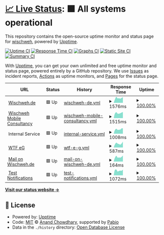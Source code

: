 # [📈 Live Status](https://wischweh.github.io/upptime): <!--live status--> **🟩 All systems operational**

This repository contains the open-source uptime monitor and status page for [wischweh](www.mobile-consultancy.de), powered by [Upptime](https://github.com/upptime/upptime).

[![Uptime CI](https://github.com/wischweh/upptime/workflows/Uptime%20CI/badge.svg)](https://github.com/wischweh/upptime/actions?query=workflow%3A%22Uptime+CI%22)
[![Response Time CI](https://github.com/wischweh/upptime/workflows/Response%20Time%20CI/badge.svg)](https://github.com/wischweh/upptime/actions?query=workflow%3A%22Response+Time+CI%22)
[![Graphs CI](https://github.com/wischweh/upptime/workflows/Graphs%20CI/badge.svg)](https://github.com/wischweh/upptime/actions?query=workflow%3A%22Graphs+CI%22)
[![Static Site CI](https://github.com/wischweh/upptime/workflows/Static%20Site%20CI/badge.svg)](https://github.com/wischweh/upptime/actions?query=workflow%3A%22Static+Site+CI%22)
[![Summary CI](https://github.com/wischweh/upptime/workflows/Summary%20CI/badge.svg)](https://github.com/wischweh/upptime/actions?query=workflow%3A%22Summary+CI%22)

With [Upptime](https://upptime.js.org), you can get your own unlimited and free uptime monitor and status page, powered entirely by a GitHub repository. We use [Issues](https://github.com/wischweh/upptime/issues) as incident reports, [Actions](https://github.com/wischweh/upptime/actions) as uptime monitors, and [Pages](https://wischweh.github.io/upptime) for the status page.

<!--start: status pages-->
<!-- This summary is generated by Upptime (https://github.com/upptime/upptime) -->
<!-- Do not edit this manually, your changes will be overwritten -->
<!-- prettier-ignore -->
| URL | Status | History | Response Time | Uptime |
| --- | ------ | ------- | ------------- | ------ |
| <img alt="" src="https://icons.duckduckgo.com/ip3/www.wischweh.de.ico" height="13"> [Wischweh.de](https://www.wischweh.de) | 🟩 Up | [wischweh-de.yml](https://github.com/wischweh/upptime-monitoring-wischweh.de/commits/HEAD/history/wischweh-de.yml) | <details><summary><img alt="Response time graph" src="./graphs/wischweh-de/response-time-week.png" height="20"> 1576ms</summary><br><a href="https://wischweh.github.io/upptime-monitoring-wischweh.de/history/wischweh-de"><img alt="Response time 1575" src="https://img.shields.io/endpoint?url=https%3A%2F%2Fraw.githubusercontent.com%2Fwischweh%2Fupptime-monitoring-wischweh.de%2FHEAD%2Fapi%2Fwischweh-de%2Fresponse-time.json"></a><br><a href="https://wischweh.github.io/upptime-monitoring-wischweh.de/history/wischweh-de"><img alt="24-hour response time 1519" src="https://img.shields.io/endpoint?url=https%3A%2F%2Fraw.githubusercontent.com%2Fwischweh%2Fupptime-monitoring-wischweh.de%2FHEAD%2Fapi%2Fwischweh-de%2Fresponse-time-day.json"></a><br><a href="https://wischweh.github.io/upptime-monitoring-wischweh.de/history/wischweh-de"><img alt="7-day response time 1576" src="https://img.shields.io/endpoint?url=https%3A%2F%2Fraw.githubusercontent.com%2Fwischweh%2Fupptime-monitoring-wischweh.de%2FHEAD%2Fapi%2Fwischweh-de%2Fresponse-time-week.json"></a><br><a href="https://wischweh.github.io/upptime-monitoring-wischweh.de/history/wischweh-de"><img alt="30-day response time 1575" src="https://img.shields.io/endpoint?url=https%3A%2F%2Fraw.githubusercontent.com%2Fwischweh%2Fupptime-monitoring-wischweh.de%2FHEAD%2Fapi%2Fwischweh-de%2Fresponse-time-month.json"></a><br><a href="https://wischweh.github.io/upptime-monitoring-wischweh.de/history/wischweh-de"><img alt="1-year response time 1575" src="https://img.shields.io/endpoint?url=https%3A%2F%2Fraw.githubusercontent.com%2Fwischweh%2Fupptime-monitoring-wischweh.de%2FHEAD%2Fapi%2Fwischweh-de%2Fresponse-time-year.json"></a></details> | <details><summary><a href="https://wischweh.github.io/upptime-monitoring-wischweh.de/history/wischweh-de">100.00%</a></summary><a href="https://wischweh.github.io/upptime-monitoring-wischweh.de/history/wischweh-de"><img alt="All-time uptime 100.00%" src="https://img.shields.io/endpoint?url=https%3A%2F%2Fraw.githubusercontent.com%2Fwischweh%2Fupptime-monitoring-wischweh.de%2FHEAD%2Fapi%2Fwischweh-de%2Fuptime.json"></a><br><a href="https://wischweh.github.io/upptime-monitoring-wischweh.de/history/wischweh-de"><img alt="24-hour uptime 100.00%" src="https://img.shields.io/endpoint?url=https%3A%2F%2Fraw.githubusercontent.com%2Fwischweh%2Fupptime-monitoring-wischweh.de%2FHEAD%2Fapi%2Fwischweh-de%2Fuptime-day.json"></a><br><a href="https://wischweh.github.io/upptime-monitoring-wischweh.de/history/wischweh-de"><img alt="7-day uptime 100.00%" src="https://img.shields.io/endpoint?url=https%3A%2F%2Fraw.githubusercontent.com%2Fwischweh%2Fupptime-monitoring-wischweh.de%2FHEAD%2Fapi%2Fwischweh-de%2Fuptime-week.json"></a><br><a href="https://wischweh.github.io/upptime-monitoring-wischweh.de/history/wischweh-de"><img alt="30-day uptime 100.00%" src="https://img.shields.io/endpoint?url=https%3A%2F%2Fraw.githubusercontent.com%2Fwischweh%2Fupptime-monitoring-wischweh.de%2FHEAD%2Fapi%2Fwischweh-de%2Fuptime-month.json"></a><br><a href="https://wischweh.github.io/upptime-monitoring-wischweh.de/history/wischweh-de"><img alt="1-year uptime 100.00%" src="https://img.shields.io/endpoint?url=https%3A%2F%2Fraw.githubusercontent.com%2Fwischweh%2Fupptime-monitoring-wischweh.de%2FHEAD%2Fapi%2Fwischweh-de%2Fuptime-year.json"></a></details>
| <img alt="" src="https://icons.duckduckgo.com/ip3/www.mobile-consultancy.de.ico" height="13"> [Wischweh Mobile Consultancy](https://www.mobile-consultancy.de) | 🟩 Up | [wischweh-mobile-consultancy.yml](https://github.com/wischweh/upptime-monitoring-wischweh.de/commits/HEAD/history/wischweh-mobile-consultancy.yml) | <details><summary><img alt="Response time graph" src="./graphs/wischweh-mobile-consultancy/response-time-week.png" height="20"> 1515ms</summary><br><a href="https://wischweh.github.io/upptime-monitoring-wischweh.de/history/wischweh-mobile-consultancy"><img alt="Response time 1555" src="https://img.shields.io/endpoint?url=https%3A%2F%2Fraw.githubusercontent.com%2Fwischweh%2Fupptime-monitoring-wischweh.de%2FHEAD%2Fapi%2Fwischweh-mobile-consultancy%2Fresponse-time.json"></a><br><a href="https://wischweh.github.io/upptime-monitoring-wischweh.de/history/wischweh-mobile-consultancy"><img alt="24-hour response time 1508" src="https://img.shields.io/endpoint?url=https%3A%2F%2Fraw.githubusercontent.com%2Fwischweh%2Fupptime-monitoring-wischweh.de%2FHEAD%2Fapi%2Fwischweh-mobile-consultancy%2Fresponse-time-day.json"></a><br><a href="https://wischweh.github.io/upptime-monitoring-wischweh.de/history/wischweh-mobile-consultancy"><img alt="7-day response time 1515" src="https://img.shields.io/endpoint?url=https%3A%2F%2Fraw.githubusercontent.com%2Fwischweh%2Fupptime-monitoring-wischweh.de%2FHEAD%2Fapi%2Fwischweh-mobile-consultancy%2Fresponse-time-week.json"></a><br><a href="https://wischweh.github.io/upptime-monitoring-wischweh.de/history/wischweh-mobile-consultancy"><img alt="30-day response time 1555" src="https://img.shields.io/endpoint?url=https%3A%2F%2Fraw.githubusercontent.com%2Fwischweh%2Fupptime-monitoring-wischweh.de%2FHEAD%2Fapi%2Fwischweh-mobile-consultancy%2Fresponse-time-month.json"></a><br><a href="https://wischweh.github.io/upptime-monitoring-wischweh.de/history/wischweh-mobile-consultancy"><img alt="1-year response time 1555" src="https://img.shields.io/endpoint?url=https%3A%2F%2Fraw.githubusercontent.com%2Fwischweh%2Fupptime-monitoring-wischweh.de%2FHEAD%2Fapi%2Fwischweh-mobile-consultancy%2Fresponse-time-year.json"></a></details> | <details><summary><a href="https://wischweh.github.io/upptime-monitoring-wischweh.de/history/wischweh-mobile-consultancy">100.00%</a></summary><a href="https://wischweh.github.io/upptime-monitoring-wischweh.de/history/wischweh-mobile-consultancy"><img alt="All-time uptime 99.93%" src="https://img.shields.io/endpoint?url=https%3A%2F%2Fraw.githubusercontent.com%2Fwischweh%2Fupptime-monitoring-wischweh.de%2FHEAD%2Fapi%2Fwischweh-mobile-consultancy%2Fuptime.json"></a><br><a href="https://wischweh.github.io/upptime-monitoring-wischweh.de/history/wischweh-mobile-consultancy"><img alt="24-hour uptime 100.00%" src="https://img.shields.io/endpoint?url=https%3A%2F%2Fraw.githubusercontent.com%2Fwischweh%2Fupptime-monitoring-wischweh.de%2FHEAD%2Fapi%2Fwischweh-mobile-consultancy%2Fuptime-day.json"></a><br><a href="https://wischweh.github.io/upptime-monitoring-wischweh.de/history/wischweh-mobile-consultancy"><img alt="7-day uptime 100.00%" src="https://img.shields.io/endpoint?url=https%3A%2F%2Fraw.githubusercontent.com%2Fwischweh%2Fupptime-monitoring-wischweh.de%2FHEAD%2Fapi%2Fwischweh-mobile-consultancy%2Fuptime-week.json"></a><br><a href="https://wischweh.github.io/upptime-monitoring-wischweh.de/history/wischweh-mobile-consultancy"><img alt="30-day uptime 99.93%" src="https://img.shields.io/endpoint?url=https%3A%2F%2Fraw.githubusercontent.com%2Fwischweh%2Fupptime-monitoring-wischweh.de%2FHEAD%2Fapi%2Fwischweh-mobile-consultancy%2Fuptime-month.json"></a><br><a href="https://wischweh.github.io/upptime-monitoring-wischweh.de/history/wischweh-mobile-consultancy"><img alt="1-year uptime 99.93%" src="https://img.shields.io/endpoint?url=https%3A%2F%2Fraw.githubusercontent.com%2Fwischweh%2Fupptime-monitoring-wischweh.de%2FHEAD%2Fapi%2Fwischweh-mobile-consultancy%2Fuptime-year.json"></a></details>
| <img alt="" src="https://icons.duckduckgo.com/ip3/null.ico" height="13"> Internal Service | 🟩 Up | [internal-service.yml](https://github.com/wischweh/upptime-monitoring-wischweh.de/commits/HEAD/history/internal-service.yml) | <details><summary><img alt="Response time graph" src="./graphs/internal-service/response-time-week.png" height="20"> 1008ms</summary><br><a href="https://wischweh.github.io/upptime-monitoring-wischweh.de/history/internal-service"><img alt="Response time 1047" src="https://img.shields.io/endpoint?url=https%3A%2F%2Fraw.githubusercontent.com%2Fwischweh%2Fupptime-monitoring-wischweh.de%2FHEAD%2Fapi%2Finternal-service%2Fresponse-time.json"></a><br><a href="https://wischweh.github.io/upptime-monitoring-wischweh.de/history/internal-service"><img alt="24-hour response time 847" src="https://img.shields.io/endpoint?url=https%3A%2F%2Fraw.githubusercontent.com%2Fwischweh%2Fupptime-monitoring-wischweh.de%2FHEAD%2Fapi%2Finternal-service%2Fresponse-time-day.json"></a><br><a href="https://wischweh.github.io/upptime-monitoring-wischweh.de/history/internal-service"><img alt="7-day response time 1008" src="https://img.shields.io/endpoint?url=https%3A%2F%2Fraw.githubusercontent.com%2Fwischweh%2Fupptime-monitoring-wischweh.de%2FHEAD%2Fapi%2Finternal-service%2Fresponse-time-week.json"></a><br><a href="https://wischweh.github.io/upptime-monitoring-wischweh.de/history/internal-service"><img alt="30-day response time 1047" src="https://img.shields.io/endpoint?url=https%3A%2F%2Fraw.githubusercontent.com%2Fwischweh%2Fupptime-monitoring-wischweh.de%2FHEAD%2Fapi%2Finternal-service%2Fresponse-time-month.json"></a><br><a href="https://wischweh.github.io/upptime-monitoring-wischweh.de/history/internal-service"><img alt="1-year response time 1047" src="https://img.shields.io/endpoint?url=https%3A%2F%2Fraw.githubusercontent.com%2Fwischweh%2Fupptime-monitoring-wischweh.de%2FHEAD%2Fapi%2Finternal-service%2Fresponse-time-year.json"></a></details> | <details><summary><a href="https://wischweh.github.io/upptime-monitoring-wischweh.de/history/internal-service">100.00%</a></summary><a href="https://wischweh.github.io/upptime-monitoring-wischweh.de/history/internal-service"><img alt="All-time uptime 100.00%" src="https://img.shields.io/endpoint?url=https%3A%2F%2Fraw.githubusercontent.com%2Fwischweh%2Fupptime-monitoring-wischweh.de%2FHEAD%2Fapi%2Finternal-service%2Fuptime.json"></a><br><a href="https://wischweh.github.io/upptime-monitoring-wischweh.de/history/internal-service"><img alt="24-hour uptime 100.00%" src="https://img.shields.io/endpoint?url=https%3A%2F%2Fraw.githubusercontent.com%2Fwischweh%2Fupptime-monitoring-wischweh.de%2FHEAD%2Fapi%2Finternal-service%2Fuptime-day.json"></a><br><a href="https://wischweh.github.io/upptime-monitoring-wischweh.de/history/internal-service"><img alt="7-day uptime 100.00%" src="https://img.shields.io/endpoint?url=https%3A%2F%2Fraw.githubusercontent.com%2Fwischweh%2Fupptime-monitoring-wischweh.de%2FHEAD%2Fapi%2Finternal-service%2Fuptime-week.json"></a><br><a href="https://wischweh.github.io/upptime-monitoring-wischweh.de/history/internal-service"><img alt="30-day uptime 100.00%" src="https://img.shields.io/endpoint?url=https%3A%2F%2Fraw.githubusercontent.com%2Fwischweh%2Fupptime-monitoring-wischweh.de%2FHEAD%2Fapi%2Finternal-service%2Fuptime-month.json"></a><br><a href="https://wischweh.github.io/upptime-monitoring-wischweh.de/history/internal-service"><img alt="1-year uptime 100.00%" src="https://img.shields.io/endpoint?url=https%3A%2F%2Fraw.githubusercontent.com%2Fwischweh%2Fupptime-monitoring-wischweh.de%2FHEAD%2Fapi%2Finternal-service%2Fuptime-year.json"></a></details>
| <img alt="" src="https://icons.duckduckgo.com/ip3/wtf-eg.de.ico" height="13"> [WTF eG](https://wtf-eg.de) | 🟩 Up | [wtf-e-g.yml](https://github.com/wischweh/upptime-monitoring-wischweh.de/commits/HEAD/history/wtf-e-g.yml) | <details><summary><img alt="Response time graph" src="./graphs/wtf-e-g/response-time-week.png" height="20"> 587ms</summary><br><a href="https://wischweh.github.io/upptime-monitoring-wischweh.de/history/wtf-e-g"><img alt="Response time 571" src="https://img.shields.io/endpoint?url=https%3A%2F%2Fraw.githubusercontent.com%2Fwischweh%2Fupptime-monitoring-wischweh.de%2FHEAD%2Fapi%2Fwtf-e-g%2Fresponse-time.json"></a><br><a href="https://wischweh.github.io/upptime-monitoring-wischweh.de/history/wtf-e-g"><img alt="24-hour response time 545" src="https://img.shields.io/endpoint?url=https%3A%2F%2Fraw.githubusercontent.com%2Fwischweh%2Fupptime-monitoring-wischweh.de%2FHEAD%2Fapi%2Fwtf-e-g%2Fresponse-time-day.json"></a><br><a href="https://wischweh.github.io/upptime-monitoring-wischweh.de/history/wtf-e-g"><img alt="7-day response time 587" src="https://img.shields.io/endpoint?url=https%3A%2F%2Fraw.githubusercontent.com%2Fwischweh%2Fupptime-monitoring-wischweh.de%2FHEAD%2Fapi%2Fwtf-e-g%2Fresponse-time-week.json"></a><br><a href="https://wischweh.github.io/upptime-monitoring-wischweh.de/history/wtf-e-g"><img alt="30-day response time 571" src="https://img.shields.io/endpoint?url=https%3A%2F%2Fraw.githubusercontent.com%2Fwischweh%2Fupptime-monitoring-wischweh.de%2FHEAD%2Fapi%2Fwtf-e-g%2Fresponse-time-month.json"></a><br><a href="https://wischweh.github.io/upptime-monitoring-wischweh.de/history/wtf-e-g"><img alt="1-year response time 571" src="https://img.shields.io/endpoint?url=https%3A%2F%2Fraw.githubusercontent.com%2Fwischweh%2Fupptime-monitoring-wischweh.de%2FHEAD%2Fapi%2Fwtf-e-g%2Fresponse-time-year.json"></a></details> | <details><summary><a href="https://wischweh.github.io/upptime-monitoring-wischweh.de/history/wtf-e-g">100.00%</a></summary><a href="https://wischweh.github.io/upptime-monitoring-wischweh.de/history/wtf-e-g"><img alt="All-time uptime 100.00%" src="https://img.shields.io/endpoint?url=https%3A%2F%2Fraw.githubusercontent.com%2Fwischweh%2Fupptime-monitoring-wischweh.de%2FHEAD%2Fapi%2Fwtf-e-g%2Fuptime.json"></a><br><a href="https://wischweh.github.io/upptime-monitoring-wischweh.de/history/wtf-e-g"><img alt="24-hour uptime 100.00%" src="https://img.shields.io/endpoint?url=https%3A%2F%2Fraw.githubusercontent.com%2Fwischweh%2Fupptime-monitoring-wischweh.de%2FHEAD%2Fapi%2Fwtf-e-g%2Fuptime-day.json"></a><br><a href="https://wischweh.github.io/upptime-monitoring-wischweh.de/history/wtf-e-g"><img alt="7-day uptime 100.00%" src="https://img.shields.io/endpoint?url=https%3A%2F%2Fraw.githubusercontent.com%2Fwischweh%2Fupptime-monitoring-wischweh.de%2FHEAD%2Fapi%2Fwtf-e-g%2Fuptime-week.json"></a><br><a href="https://wischweh.github.io/upptime-monitoring-wischweh.de/history/wtf-e-g"><img alt="30-day uptime 100.00%" src="https://img.shields.io/endpoint?url=https%3A%2F%2Fraw.githubusercontent.com%2Fwischweh%2Fupptime-monitoring-wischweh.de%2FHEAD%2Fapi%2Fwtf-e-g%2Fuptime-month.json"></a><br><a href="https://wischweh.github.io/upptime-monitoring-wischweh.de/history/wtf-e-g"><img alt="1-year uptime 100.00%" src="https://img.shields.io/endpoint?url=https%3A%2F%2Fraw.githubusercontent.com%2Fwischweh%2Fupptime-monitoring-wischweh.de%2FHEAD%2Fapi%2Fwtf-e-g%2Fuptime-year.json"></a></details>
| <img alt="" src="https://icons.duckduckgo.com/ip3/null.ico" height="13"> [Mail on Wischweh.de](wischweh.de) | 🟩 Up | [mail-on-wischweh-de.yml](https://github.com/wischweh/upptime-monitoring-wischweh.de/commits/HEAD/history/mail-on-wischweh-de.yml) | <details><summary><img alt="Response time graph" src="./graphs/mail-on-wischweh-de/response-time-week.png" height="20"> 164ms</summary><br><a href="https://wischweh.github.io/upptime-monitoring-wischweh.de/history/mail-on-wischweh-de"><img alt="Response time 146" src="https://img.shields.io/endpoint?url=https%3A%2F%2Fraw.githubusercontent.com%2Fwischweh%2Fupptime-monitoring-wischweh.de%2FHEAD%2Fapi%2Fmail-on-wischweh-de%2Fresponse-time.json"></a><br><a href="https://wischweh.github.io/upptime-monitoring-wischweh.de/history/mail-on-wischweh-de"><img alt="24-hour response time 331" src="https://img.shields.io/endpoint?url=https%3A%2F%2Fraw.githubusercontent.com%2Fwischweh%2Fupptime-monitoring-wischweh.de%2FHEAD%2Fapi%2Fmail-on-wischweh-de%2Fresponse-time-day.json"></a><br><a href="https://wischweh.github.io/upptime-monitoring-wischweh.de/history/mail-on-wischweh-de"><img alt="7-day response time 164" src="https://img.shields.io/endpoint?url=https%3A%2F%2Fraw.githubusercontent.com%2Fwischweh%2Fupptime-monitoring-wischweh.de%2FHEAD%2Fapi%2Fmail-on-wischweh-de%2Fresponse-time-week.json"></a><br><a href="https://wischweh.github.io/upptime-monitoring-wischweh.de/history/mail-on-wischweh-de"><img alt="30-day response time 146" src="https://img.shields.io/endpoint?url=https%3A%2F%2Fraw.githubusercontent.com%2Fwischweh%2Fupptime-monitoring-wischweh.de%2FHEAD%2Fapi%2Fmail-on-wischweh-de%2Fresponse-time-month.json"></a><br><a href="https://wischweh.github.io/upptime-monitoring-wischweh.de/history/mail-on-wischweh-de"><img alt="1-year response time 146" src="https://img.shields.io/endpoint?url=https%3A%2F%2Fraw.githubusercontent.com%2Fwischweh%2Fupptime-monitoring-wischweh.de%2FHEAD%2Fapi%2Fmail-on-wischweh-de%2Fresponse-time-year.json"></a></details> | <details><summary><a href="https://wischweh.github.io/upptime-monitoring-wischweh.de/history/mail-on-wischweh-de">100.00%</a></summary><a href="https://wischweh.github.io/upptime-monitoring-wischweh.de/history/mail-on-wischweh-de"><img alt="All-time uptime 100.00%" src="https://img.shields.io/endpoint?url=https%3A%2F%2Fraw.githubusercontent.com%2Fwischweh%2Fupptime-monitoring-wischweh.de%2FHEAD%2Fapi%2Fmail-on-wischweh-de%2Fuptime.json"></a><br><a href="https://wischweh.github.io/upptime-monitoring-wischweh.de/history/mail-on-wischweh-de"><img alt="24-hour uptime 100.00%" src="https://img.shields.io/endpoint?url=https%3A%2F%2Fraw.githubusercontent.com%2Fwischweh%2Fupptime-monitoring-wischweh.de%2FHEAD%2Fapi%2Fmail-on-wischweh-de%2Fuptime-day.json"></a><br><a href="https://wischweh.github.io/upptime-monitoring-wischweh.de/history/mail-on-wischweh-de"><img alt="7-day uptime 100.00%" src="https://img.shields.io/endpoint?url=https%3A%2F%2Fraw.githubusercontent.com%2Fwischweh%2Fupptime-monitoring-wischweh.de%2FHEAD%2Fapi%2Fmail-on-wischweh-de%2Fuptime-week.json"></a><br><a href="https://wischweh.github.io/upptime-monitoring-wischweh.de/history/mail-on-wischweh-de"><img alt="30-day uptime 100.00%" src="https://img.shields.io/endpoint?url=https%3A%2F%2Fraw.githubusercontent.com%2Fwischweh%2Fupptime-monitoring-wischweh.de%2FHEAD%2Fapi%2Fmail-on-wischweh-de%2Fuptime-month.json"></a><br><a href="https://wischweh.github.io/upptime-monitoring-wischweh.de/history/mail-on-wischweh-de"><img alt="1-year uptime 100.00%" src="https://img.shields.io/endpoint?url=https%3A%2F%2Fraw.githubusercontent.com%2Fwischweh%2Fupptime-monitoring-wischweh.de%2FHEAD%2Fapi%2Fmail-on-wischweh-de%2Fuptime-year.json"></a></details>
| <img alt="" src="https://icons.duckduckgo.com/ip3/b0rken.wischweh.de.ico" height="13"> [Test Notifications](http://b0rken.wischweh.de) | 🟩 Up | [test-notifications.yml](https://github.com/wischweh/upptime-monitoring-wischweh.de/commits/HEAD/history/test-notifications.yml) | <details><summary><img alt="Response time graph" src="./graphs/test-notifications/response-time-week.png" height="20"> 1072ms</summary><br><a href="https://wischweh.github.io/upptime-monitoring-wischweh.de/history/test-notifications"><img alt="Response time 748" src="https://img.shields.io/endpoint?url=https%3A%2F%2Fraw.githubusercontent.com%2Fwischweh%2Fupptime-monitoring-wischweh.de%2FHEAD%2Fapi%2Ftest-notifications%2Fresponse-time.json"></a><br><a href="https://wischweh.github.io/upptime-monitoring-wischweh.de/history/test-notifications"><img alt="24-hour response time 1004" src="https://img.shields.io/endpoint?url=https%3A%2F%2Fraw.githubusercontent.com%2Fwischweh%2Fupptime-monitoring-wischweh.de%2FHEAD%2Fapi%2Ftest-notifications%2Fresponse-time-day.json"></a><br><a href="https://wischweh.github.io/upptime-monitoring-wischweh.de/history/test-notifications"><img alt="7-day response time 1072" src="https://img.shields.io/endpoint?url=https%3A%2F%2Fraw.githubusercontent.com%2Fwischweh%2Fupptime-monitoring-wischweh.de%2FHEAD%2Fapi%2Ftest-notifications%2Fresponse-time-week.json"></a><br><a href="https://wischweh.github.io/upptime-monitoring-wischweh.de/history/test-notifications"><img alt="30-day response time 748" src="https://img.shields.io/endpoint?url=https%3A%2F%2Fraw.githubusercontent.com%2Fwischweh%2Fupptime-monitoring-wischweh.de%2FHEAD%2Fapi%2Ftest-notifications%2Fresponse-time-month.json"></a><br><a href="https://wischweh.github.io/upptime-monitoring-wischweh.de/history/test-notifications"><img alt="1-year response time 748" src="https://img.shields.io/endpoint?url=https%3A%2F%2Fraw.githubusercontent.com%2Fwischweh%2Fupptime-monitoring-wischweh.de%2FHEAD%2Fapi%2Ftest-notifications%2Fresponse-time-year.json"></a></details> | <details><summary><a href="https://wischweh.github.io/upptime-monitoring-wischweh.de/history/test-notifications">100.00%</a></summary><a href="https://wischweh.github.io/upptime-monitoring-wischweh.de/history/test-notifications"><img alt="All-time uptime 93.45%" src="https://img.shields.io/endpoint?url=https%3A%2F%2Fraw.githubusercontent.com%2Fwischweh%2Fupptime-monitoring-wischweh.de%2FHEAD%2Fapi%2Ftest-notifications%2Fuptime.json"></a><br><a href="https://wischweh.github.io/upptime-monitoring-wischweh.de/history/test-notifications"><img alt="24-hour uptime 100.00%" src="https://img.shields.io/endpoint?url=https%3A%2F%2Fraw.githubusercontent.com%2Fwischweh%2Fupptime-monitoring-wischweh.de%2FHEAD%2Fapi%2Ftest-notifications%2Fuptime-day.json"></a><br><a href="https://wischweh.github.io/upptime-monitoring-wischweh.de/history/test-notifications"><img alt="7-day uptime 100.00%" src="https://img.shields.io/endpoint?url=https%3A%2F%2Fraw.githubusercontent.com%2Fwischweh%2Fupptime-monitoring-wischweh.de%2FHEAD%2Fapi%2Ftest-notifications%2Fuptime-week.json"></a><br><a href="https://wischweh.github.io/upptime-monitoring-wischweh.de/history/test-notifications"><img alt="30-day uptime 93.45%" src="https://img.shields.io/endpoint?url=https%3A%2F%2Fraw.githubusercontent.com%2Fwischweh%2Fupptime-monitoring-wischweh.de%2FHEAD%2Fapi%2Ftest-notifications%2Fuptime-month.json"></a><br><a href="https://wischweh.github.io/upptime-monitoring-wischweh.de/history/test-notifications"><img alt="1-year uptime 93.45%" src="https://img.shields.io/endpoint?url=https%3A%2F%2Fraw.githubusercontent.com%2Fwischweh%2Fupptime-monitoring-wischweh.de%2FHEAD%2Fapi%2Ftest-notifications%2Fuptime-year.json"></a></details>

<!--end: status pages-->

[**Visit our status website →**](https://wischweh.github.io/upptime-monitoring-wischweh.de/)

## 📄 License

- Powered by: [Upptime](https://github.com/upptime/upptime)
- Code: [MIT](./LICENSE) © [Anand Chowdhary](https://anandchowdhary.com), supported by [Pabio](https://pabio.com)
- Data in the `./history` directory: [Open Database License](https://opendatacommons.org/licenses/odbl/1-0/)
